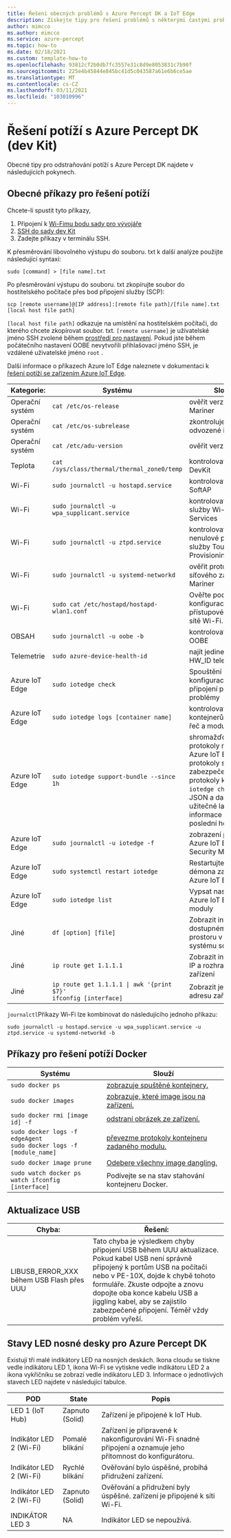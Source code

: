 ```yaml
---
title: Řešení obecných problémů s Azure Percept DK a IoT Edge
description: Získejte tipy pro řešení problémů s některými častými problémy s Azure Percept DK.
author: mimcco
ms.author: mimcco
ms.service: azure-percept
ms.topic: how-to
ms.date: 02/18/2021
ms.custom: template-how-to
ms.openlocfilehash: 93812cf2b0db7fc3557e31c8d9e8053831c7b90f
ms.sourcegitcommit: 225e4b45844e845bc41d5c043587a61e6b6ce5ae
ms.translationtype: MT
ms.contentlocale: cs-CZ
ms.lasthandoff: 03/11/2021
ms.locfileid: "103010996"
---
```

# <a name="azure-percept-dk-dev-kit-troubleshooting"></a>Řešení potíží s Azure Percept DK (dev Kit)

Obecné tipy pro odstraňování potíží s Azure Percept DK najdete v následujících pokynech.

## <a name="general-troubleshooting-commands"></a>Obecné příkazy pro řešení potíží

Chcete-li spustit tyto příkazy, 
1. Připojení k [Wi-Fimu bodu sady pro vývojáře](./quickstart-percept-dk-set-up.md)
1. [SSH do sady dev Kit](./how-to-ssh-into-percept-dk.md)
1. Zadejte příkazy v terminálu SSH.

K přesměrování libovolného výstupu do souboru. txt k další analýze použijte následující syntaxi:

```console
sudo [command] > [file name].txt
```

Po přesměrování výstupu do souboru. txt zkopírujte soubor do hostitelského počítače přes bod připojení služby (SCP):

```console
scp [remote username]@[IP address]:[remote file path]/[file name].txt [local host file path]
```

```[local host file path]``` odkazuje na umístění na hostitelském počítači, do kterého chcete zkopírovat soubor. txt. ```[remote username]``` je uživatelské jméno SSH zvolené během [prostředí pro nastavení](./quickstart-percept-dk-set-up.md). Pokud jste během počátečního nastavení OOBE nevytvořili přihlašovací jméno SSH, je vzdálené uživatelské jméno ```root``` .

Další informace o příkazech Azure IoT Edge naleznete v dokumentaci k [řešení potíží se zařízením Azure IoT Edge](https://docs.microsoft.com/azure/iot-edge/troubleshoot).

|Kategorie:         |Systému                    |Slouží                  |
|------------------|----------------------------|---------------------------|
|Operační systém                |```cat /etc/os-release```         |ověřit verzi image Mariner |
|Operační systém                |```cat /etc/os-subrelease```      |zkontroluje verzi odvozené image. |
|Operační systém                |```cat /etc/adu-version```        |ověřit verzi ADU |
|Teplota       |```cat /sys/class/thermal/thermal_zone0/temp``` |kontrolovat teplotu DevKit |
|Wi-Fi             |```sudo journalctl -u hostapd.service``` |kontrolovat protokoly SoftAP|
|Wi-Fi             |```sudo journalctl -u wpa_supplicant.service``` |kontrolovat protokoly služby Wi-Fi Services |
|Wi-Fi             |```sudo journalctl -u ztpd.service```  |kontrolovat Wi-Fi nenulové protokoly služby Touch Provisioning |
|Wi-Fi             |```sudo journalctl -u systemd-networkd``` |ověřit protokoly síťového zásobníku Mariner |
|Wi-Fi             |```sudo cat /etc/hostapd/hostapd-wlan1.conf``` |Ověřte podrobnosti konfigurace přístupového bodu sítě Wi-Fi. |
|OBSAH              |```sudo journalctl -u oobe -b```       |kontrolovat protokoly OOBE |
|Telemetrie         |```sudo azure-device-health-id```      |najít jedinečnou HW_ID telemetrie |
|Azure IoT Edge          |```sudo iotedge check```          |Spouštění kontrol konfigurace a připojení pro běžné problémy |
|Azure IoT Edge          |```sudo iotedge logs [container name]``` |kontrolovat protokoly kontejnerů, jako jsou řeč a moduly Vision |
|Azure IoT Edge          |```sudo iotedge support-bundle --since 1h``` |shromažďovat protokoly modulů, Azure IoT Edge protokoly správce zabezpečení, protokoly kontejnerů, ```iotedge check``` výstup JSON a další užitečné ladicí informace za poslední hodinu |
|Azure IoT Edge          |```sudo journalctl -u iotedge -f``` |zobrazení protokolů Azure IoT Edge Security Manager |
|Azure IoT Edge          |```sudo systemctl restart iotedge``` |Restartujte proces démona zabezpečení Azure IoT Edge. |
|Azure IoT Edge          |```sudo iotedge list```           |Vypsat nasazené Azure IoT Edge moduly |
|Jiné             |```df [option] [file]```          |Zobrazit informace o dostupném/celkovém prostoru v zadaném systému souborů |
|Jiné             |`ip route get 1.1.1.1`        |Zobrazit informace o IP a rozhraních zařízení |
|Jiné             |<code>ip route get 1.1.1.1 &#124; awk '{print $7}'</code> <br> `ifconfig [interface]` |Zobrazit jenom IP adresu zařízení |


```journalctl```Příkazy Wi-Fi lze kombinovat do následujícího jednoho příkazu:

```console
sudo journalctl -u hostapd.service -u wpa_supplicant.service -u ztpd.service -u systemd-networkd -b
```

## <a name="docker-troubleshooting-commands"></a>Příkazy pro řešení potíží Docker

|Systému                        |Slouží                  |
|--------------------------------|---------------------------|
|```sudo docker ps``` |[zobrazuje spuštěné kontejnery.](https://docs.docker.com/engine/reference/commandline/ps/) |
|```sudo docker images``` |[zobrazuje, které image jsou na zařízení.](https://docs.docker.com/engine/reference/commandline/images/)|
|```sudo docker rmi [image id] -f``` |[odstraní obrázek ze zařízení.](https://docs.docker.com/engine/reference/commandline/rmi/) |
|```sudo docker logs -f edgeAgent``` <br> ```sudo docker logs -f [module_name]``` |[převezme protokoly kontejneru zadaného modulu.](https://docs.docker.com/engine/reference/commandline/logs/) |
|```sudo docker image prune``` |[Odebere všechny image dangling.](https://docs.docker.com/engine/reference/commandline/image_prune/) |
|```sudo watch docker ps``` <br> ```watch ifconfig [interface]``` |Podívejte se na stav stahování kontejneru Docker. |

## <a name="usb-updating"></a>Aktualizace USB

|Chyba:                                    |Řešení:                                               |
|------------------------------------------|--------------------------------------------------------|
|LIBUSB_ERROR_XXX během USB Flash přes UUU |Tato chyba je výsledkem chyby připojení USB během UUU aktualizace. Pokud kabel USB není správně připojený k portům USB na počítači nebo v PE-10X, dojde k chybě tohoto formuláře. Zkuste odpojte a znovu dopojte oba konce kabelu USB a jiggling kabel, aby se zajistilo zabezpečené připojení. Téměř vždy problém vyřeší. |

## <a name="azure-percept-dk-carrier-board-led-states"></a>Stavy LED nosné desky pro Azure Percept DK

Existují tři malé indikátory LED na nosných deskách. Ikona cloudu se tiskne vedle indikátoru LED 1, ikona Wi-Fi se vytiskne vedle indikátoru LED 2 a ikona vykřičníku se zobrazí vedle indikátoru LED 3. Informace o jednotlivých stavech LED najdete v následující tabulce.

|POD             |State      |Popis                      |
|----------------|-----------|---------------------------------|
|LED 1 (IoT Hub) |Zapnuto (Solid) |Zařízení je připojené k IoT Hub. |
|Indikátor LED 2 (Wi-Fi)   |Pomalé blikání |Zařízení je připravené k nakonfigurování Wi-Fi snadné připojení a oznamuje jeho přítomnost do konfigurátoru. |
|Indikátor LED 2 (Wi-Fi)   |Rychlé blikání |Ověřování bylo úspěšné, probíhá přidružení zařízení. |
|Indikátor LED 2 (Wi-Fi)   |Zapnuto (Solid) |Ověřování a přidružení byly úspěšné. zařízení je připojené k síti Wi-Fi. |
|INDIKÁTOR LED 3           |NA         |Indikátor LED se nepoužívá. |


